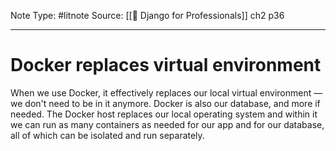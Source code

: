Note Type: #litnote
Source: [[📖 Django for Professionals]] ch2 p36

---
# Docker replaces virtual environment
When we use Docker, it effectively replaces our local virtual environment — we don't need to be in it anymore. Docker is also our database, and more if needed. The Docker host replaces our local operating system and within it we can run as many containers as needed for our app and for our database, all of which can be isolated and run separately.